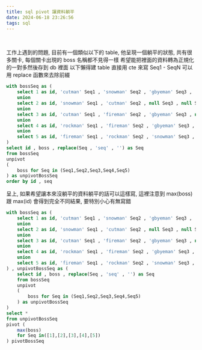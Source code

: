 ```yaml
---
title: sql pivot 讓資料躺平
date: 2024-06-18 23:26:56
tags: sql
---
```

&nbsp;
<!-- more -->

工作上遇到的問題, 目前有一個類似以下的 table, 他呈現一個躺平的狀態, 共有很多關卡, 每個關卡出現的 boss 名稱都不見得一樣
希望能把裡面的資料轉為正規化的一對多然後存到 db 裡面
以下懶得建 table 直接用 cte 來寫 Seq1 - SeqN 可以用 replace 函數來去除前綴

```sql
with bossSeq as (
	select 1 as id, 'cutman' Seq1 , 'snowman' Seq2 , 'gbyeman' Seq3 , 'fireman' Seq4 , 'rockman' Seq5
	union
	select 2 as id, 'snowman' Seq1 , 'cutman' Seq2 , null Seq3 , null Seq4 , null Seq5
	union
	select 3 as id, 'cutman' Seq1 , 'fireman' Seq2 , 'gbyeman' Seq3 , null Seq4 , null Seq5
	union
	select 4 as id, 'rockman' Seq1 , 'fireman' Seq2 , 'gbyeman' Seq3 , 'snowman' Seq4 , 'cutman' Seq5
	union
	select 5 as id, 'fireman' Seq1 , 'rockman' Seq2 , 'snowman' Seq3 , 'gbyeman' Seq4 , null Seq5
)
select id , boss , replace(Seq , 'seq' , '') as Seq
from bossSeq
unpivot
(
	boss for Seq in (Seq1,Seq2,Seq3,Seq4,Seq5)
) as unpivotBossSeq
order by id , seq
```

呈上, 如果希望讓本來沒躺平的資料躺平的話可以這樣寫, 這裡注意到 max(boss) 跟 max(id) 會得到完全不同結果, 要特別小心有無寫錯

```sql
with bossSeq as (
	select 1 as id, 'cutman' Seq1 , 'snowman' Seq2 , 'gbyeman' Seq3 , 'fireman' Seq4 , 'rockman' Seq5
	union
	select 2 as id, 'snowman' Seq1 , 'cutman' Seq2 , null Seq3 , null Seq4 , null Seq5
	union
	select 3 as id, 'cutman' Seq1 , 'fireman' Seq2 , 'gbyeman' Seq3 , null Seq4 , null Seq5
	union
	select 4 as id, 'rockman' Seq1 , 'fireman' Seq2 , 'gbyeman' Seq3 , 'snowman' Seq4 , 'cutman' Seq5
	union
	select 5 as id, 'fireman' Seq1 , 'rockman' Seq2 , 'snowman' Seq3 , 'gbyeman' Seq4 , null Seq5
) , unpivotBossSeq as (
	select id , boss , replace(Seq , 'seq' , '') as Seq
	from bossSeq
	unpivot
	(
		boss for Seq in (Seq1,Seq2,Seq3,Seq4,Seq5)
	) as unpivotBossSeq
)
select *
from unpivotBossSeq
pivot (
	max(boss)
	for Seq in([1],[2],[3],[4],[5])
) pivotBossSeq
```
